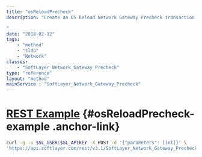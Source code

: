 ```yaml
---
title: "osReloadPrecheck"
description: "Create an OS Reload Network Gateway Precheck transaction. 

"
date: "2018-02-12"
tags:
    - "method"
    - "sldn"
    - "Network"
classes:
    - "SoftLayer_Network_Gateway_Precheck"
type: "reference"
layout: "method"
mainService : "SoftLayer_Network_Gateway_Precheck"
---
```


# [REST Example](#osReloadPrecheck-example) <a href="/article/rest/"><i class="fas fa-question"></i></a> {#osReloadPrecheck-example .anchor-link} 
```bash
curl -g -u $SL_USER:$SL_APIKEY -X POST -d '{"parameters": [int]}' \
'https://api.softlayer.com/rest/v3.1/SoftLayer_Network_Gateway_Precheck/osReloadPrecheck'
```
